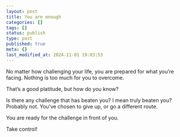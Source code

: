 ```yaml
---
layout: post
title: You are enough
categories: []
tags: []
status: publish
type: post
published: true
meta: {}
last_modified_at: 2024-11-01 19:03:53
---
```


No matter how challenging your life, you are prepared for what you’re facing. Nothing is too much for you to overcome.

That’s a good platitude, but how do you know?

Is there any challenge that has beaten you? I mean truly beaten you? Probably not. You’ve chosen to give up, or go a different route.

You are ready for the challenge in front of you.

Take control!
